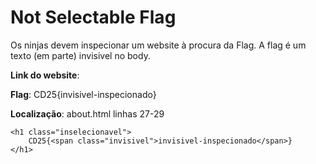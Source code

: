 # Not Selectable Flag

Os ninjas devem inspecionar um website à procura da Flag.
A flag é um texto (em parte) invisivel no body. 

**Link do website**:

**Flag**: CD25{invisivel-inspecionado}

**Localização**: about.html linhas 27-29
```
<h1 class="inselecionavel">
    CD25{<span class="invisivel">invisivel-inspecionado</span>}
</h1>
```